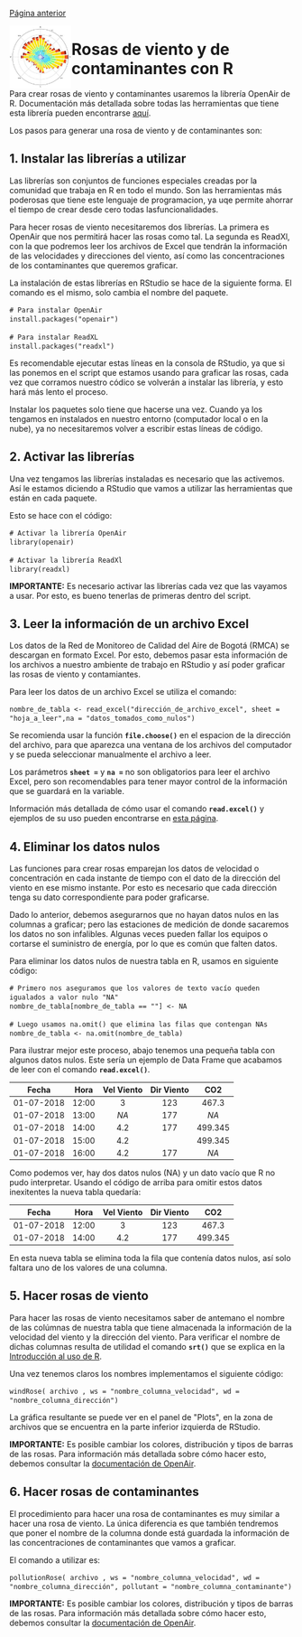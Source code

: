 [Página anterior](../README.md)

<img src="../IMG/WROSE.jpg" align="left" width="110">

# Rosas de viento y de contaminantes con R
Para crear rosas de viento y contaminantes usaremos la librería OpenAir de R. Documentación más detallada sobre todas las herramientas que tiene esta librería pueden encontrarse [aquí](https://bookdown.org/david_carslaw/openair/).

Los pasos para generar una rosa de viento y de contaminantes son:

## 1. Instalar las librerías a utilizar
Las librerías son conjuntos de funciones especiales creadas por la comunidad que trabaja en R en todo el mundo. Son las herramientas más poderosas que tiene este lenguaje de programacion, ya uqe permite ahorrar el tiempo de crear desde cero todas lasfuncionalidades.

Para hecer rosas de viento necesitaremos dos librerías. La primera es OpenAir que nos permitirá hacer las rosas como tal. La segunda es ReadXl, con la que podremos leer los archivos de Excel que tendrán la información de las velocidades y direcciones del viento, así como las concentraciones de los contaminantes que queremos graficar.

La instalación de estas librerías en RStudio se hace de la siguiente forma. El comando es el mismo, solo cambia el nombre del paquete.
```
# Para instalar OpenAir
install.packages("openair")

# Para instalar ReadXL
install.packages("readxl")
```
Es recomendable ejecutar estas líneas en la consola de RStudio, ya que si las ponemos en el script que estamos usando para graficar las rosas, cada vez que corramos nuestro códico se volverán a instalar las librería, y esto hará más lento el proceso.

Instalar los paquetes solo tiene que hacerse una vez. Cuando ya los tengamos en instalados en nuestro entorno (computador local o en la nube), ya no necesitaremos volver a escribir estas líneas de código.

## 2. Activar las librerías
Una vez tengamos las librerías instaladas es necesario que las activemos. Así le estamos diciendo a RStudio que vamos a utilizar las herramientas que están en cada paquete.

Esto se hace con el código:
```
# Activar la librería OpenAir
library(openair)

# Activar la librería ReadXl
library(readxl)
```
**IMPORTANTE:** Es necesario activar las librerías cada vez que las vayamos a usar. Por esto, es bueno tenerlas de primeras dentro del script.

## 3. Leer la información de un archivo Excel
Los datos de la Red de Monitoreo de Calidad del Aire de Bogotá (RMCA) se descargan en formato Excel. Por esto, debemos pasar esta información de los archivos a nuestro ambiente de trabajo en RStudio y así poder graficar las rosas de viento y contamiantes.

Para leer los datos de un archivo Excel se utiliza el comando:
```
nombre_de_tabla <- read_excel("dirección_de_archivo_excel", sheet = "hoja_a_leer",na = "datos_tomados_como_nulos")
```
Se recomienda usar la función **`file.choose()`** en el espacion de la dirección del archivo, para que aparezca una ventana de los archivos del computador y se pueda seleccionar manualmente el archivo a leer.

Los parámetros **`sheet =`** y **`na =`** no son obligatorios para leer el archivo Excel, pero son recomendables para tener mayor control de la información que se guardará en la variable.

Información más detallada de cómo usar el comando **`read.excel()`** y ejemplos de su uso pueden encontrarse en [esta página](https://www.rdocumentation.org/packages/readxl/versions/1.3.1/topics/read_excel).

## 4. Eliminar los datos nulos
Las funciones para crear rosas emparejan los datos de velocidad o concentración en cada instante de tiempo con el dato de la dirección del viento en ese mismo instante. Por esto es necesario que cada dirección tenga su dato correspondiente para poder graficarse.

Dado lo anterior, debemos asegurarnos que no hayan datos nulos en las columnas a graficar; pero las estaciones de medición de donde sacaremos los datos no son infalibles. Algunas veces pueden fallar los equipos o cortarse el suministro de energía, por lo que es común que falten datos.

Para eliminar los datos nulos de nuestra tabla en R, usamos en siguiente código:
```
# Primero nos aseguramos que los valores de texto vacío queden igualados a valor nulo "NA"
nombre_de_tabla[nombre_de_tabla == ""] <- NA

# Luego usamos na.omit() que elimina las filas que contengan NAs
nombre_de_tabla <- na.omit(nombre_de_tabla)
```
Para ilustrar mejor este proceso, abajo tenemos una pequeña tabla con algunos datos nulos. Este sería un ejemplo de Data Frame que acabamos de leer con el comando **`read.excel()`**.

|   Fecha    | Hora  | Vel Viento | Dir Viento |   CO2   |
| :--------: | :---: | :--------: | :--------: | :-----: |
| 01-07-2018 | 12:00 |     3      |    123     |  467.3  |
| 01-07-2018 | 13:00 |    *NA*    |    177     |  *NA*   |
| 01-07-2018 | 14:00 |    4.2     |    177     | 499.345 |
| 01-07-2018 | 15:00 |    4.2     |            | 499.345 |
| 01-07-2018 | 16:00 |    4.2     |    177     |  *NA*   |

Como podemos ver, hay dos datos nulos (NA) y un dato vacío que R no pudo interpretar. Usando el código de arriba para omitir estos datos inexitentes la nueva tabla quedaría:

|   Fecha    | Hora  | Vel Viento | Dir Viento |   CO2   |
| :--------: | :---: | :--------: | :--------: | :-----: |
| 01-07-2018 | 12:00 |     3      |    123     |  467.3  |
| 01-07-2018 | 14:00 |    4.2     |    177     | 499.345 |

En esta nueva tabla se elimina toda la fila que contenía datos nulos, así solo faltara uno de los valores de una columna.

## 5. Hacer rosas de viento
Para hacer las rosas de viento necesitamos saber de antemano el nombre de las colúmnas de nuestra tabla que tiene almacenada la información de la velocidad del viento y la dirección del viento. Para verificar el nombre de dichas columnas resulta de utilidad el comando **`srt()`** que se explica en la [Introducción al uso de R](introduccion_uso_R.md).

Una vez tenemos claros los nombres implementamos el siguiente código:
```
windRose( archivo , ws = "nombre_columna_velocidad", wd = "nombre_columna_dirección")
```
La gráfica resultante se puede ver en el panel de "Plots", en la zona de archivos que se encuentra en la parte inferior izquierda de RStudio.

**IMPORTANTE:** Es posible cambiar los colores, distribución y tipos de barras de las rosas. Para información más detallada sobre cómo hacer esto, debemos consultar la [documentación de OpenAir](https://bookdown.org/david_carslaw/openair/).

## 6. Hacer rosas de contaminantes
El procedimiento para hacer una rosa de contaminantes es muy similar a hacer una rosa de viento. La única diferencia es que también tendremos que poner el nombre de la columna donde está guardada la información de las concentraciones de contaminantes que vamos a graficar. 

El comando a utilizar es:
```
pollutionRose( archivo , ws = "nombre_columna_velocidad", wd = "nombre_columna_dirección", pollutant = "nombre_columna_contaminante")
```
**IMPORTANTE:** Es posible cambiar los colores, distribución y tipos de barras de las rosas. Para información más detallada sobre cómo hacer esto, debemos consultar la [documentación de OpenAir](https://bookdown.org/david_carslaw/openair/).
